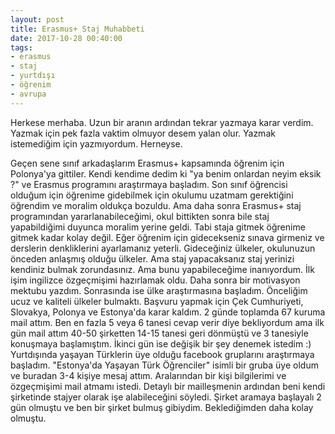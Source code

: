 ```yaml
---
layout: post
title: Erasmus+ Staj Muhabbeti
date: 2017-10-28 00:40:00
tags:
- erasmus
- staj
- yurtdışı
- öğrenim
- avrupa
---
```


 Herkese merhaba. Uzun bir aranın ardından tekrar yazmaya karar verdim. Yazmak için pek fazla vaktim olmuyor desem yalan olur. Yazmak istemediğim için yazmıyordum. Herneyse. <br> <p></p>
  
 Geçen sene sınıf arkadaşlarım Erasmus+ kapsamında öğrenim için Polonya'ya gittiler. Kendi kendime dedim ki "ya benim onlardan neyim eksik ?" ve Erasmus programını araştırmaya başladım. Son sınıf öğrencisi olduğum için öğrenime gidebilmek için okulumu uzatmam gerektiğini öğrendim ve moralim oldukça bozuldu. Ama daha sonra Erasmus+ staj programından yararlanabileceğimi, okul bittikten sonra bile staj yapabildiğimi duyunca moralim yerine geldi. Tabi staja gitmek öğrenime gitmek kadar kolay değil. Eğer öğrenim için gidecekseniz sınava girmeniz ve derslerin denkliklerini ayarlamanız yeterli. Gideceğiniz ülkeler, okulunuzun önceden anlaşmış olduğu ülkeler. Ama staj yapacaksanız staj yerinizi kendiniz bulmak zorundasınız. Ama bunu yapabileceğime inanıyordum.
İlk işim ingilizce özgeçmişimi hazırlamak oldu. Daha sonra bir motivasyon mektubu yazdım. Sonrasında ise ülke araştırmasına başladım. Önceliğim ucuz ve kaliteli ülkeler bulmaktı. Başvuru yapmak için Çek Cumhuriyeti, Slovakya, Polonya ve Estonya'da karar kaldım. 2 günde toplamda 67 kuruma mail attım. Ben en fazla 5 veya 6 tanesi cevap verir diye bekliyordum ama ilk gün mail attım 40-50 şirketten 14-15 tanesi geri dönmüştü ve 3 tanesiyle konuşmaya başlamıştım. İkinci gün ise değişik bir şey denemek istedim :) Yurtdışında yaşayan Türklerin üye olduğu facebook gruplarını araştırmaya başladım. "Estonya'da Yaşayan Türk Öğrenciler" isimli bir gruba üye oldum ve buradan 3-4 kişiye mesaj attım. Aralarından bir kişi bilgilerimi ve özgeçmişimi mail atmamı istedi. Detaylı bir mailleşmenin ardından beni kendi şirketinde stajyer olarak işe alabileceğini söyledi. Şirket aramaya başlayalı 2 gün olmuştu ve ben bir şirket bulmuş gibiydim. Beklediğimden daha kolay olmuştu. 
